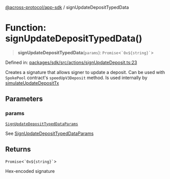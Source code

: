 [@across-protocol/app-sdk](../README.md) / signUpdateDepositTypedData

# Function: signUpdateDepositTypedData()

> **signUpdateDepositTypedData**(`params`): `Promise`\<`` `0x${string}` ``\>

Defined in: [packages/sdk/src/actions/signUpdateDeposit.ts:23](https://github.com/across-protocol/toolkit/blob/6b29eb5487c0ac0b498f1f420b1793303bd8b70a/packages/sdk/src/actions/signUpdateDeposit.ts#L23)

Creates a signature that allows signer to update a deposit. Can be used with
`SpokePool` contract's `speedUpV3Deposit` method. Is used internally by
[simulateUpdateDepositTx](simulateUpdateDepositTx.md)

## Parameters

### params

[`SignUpdateDepositTypedDataParams`](../type-aliases/SignUpdateDepositTypedDataParams.md)

See [SignUpdateDepositTypedDataParams](../type-aliases/SignUpdateDepositTypedDataParams.md)

## Returns

`Promise`\<`` `0x${string}` ``\>

Hex-encoded signature
